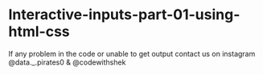 # Interactive-inputs-part-01-using-html-css

If any problem in the code or unable to get output contact us on instagram @data._.pirates0 & @codewithshek
